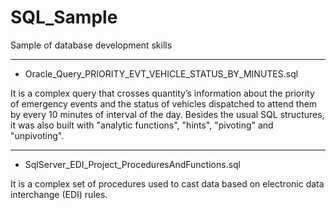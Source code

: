 # SQL_Sample
Sample of database development skills

---------------------------------------

* Oracle_Query_PRIORITY_EVT_VEHICLE_STATUS_BY_MINUTES.sql

It is a complex query that crosses quantity’s information about the priority of emergency events and the status of vehicles dispatched to attend them by every 10 minutes of interval of the day. Besides the usual SQL structures, it was also built with "analytic functions", "hints", "pivoting" and "unpivoting".

---------------------------------------

* SqlServer_EDI_Project_ProceduresAndFunctions.sql

It is a complex set of procedures used to cast data based on electronic data interchange (EDI) rules.
